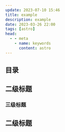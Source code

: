 ```yaml
---
update: 2023-07-10 15:46
title: example
description: example
date: 2023-03-26 22:00
tags: [astro]
head:
  - - meta
    - name: keywords
      content: astro
---
```


## 目录

## 二级标题

### 三级标题

## 二级标题
